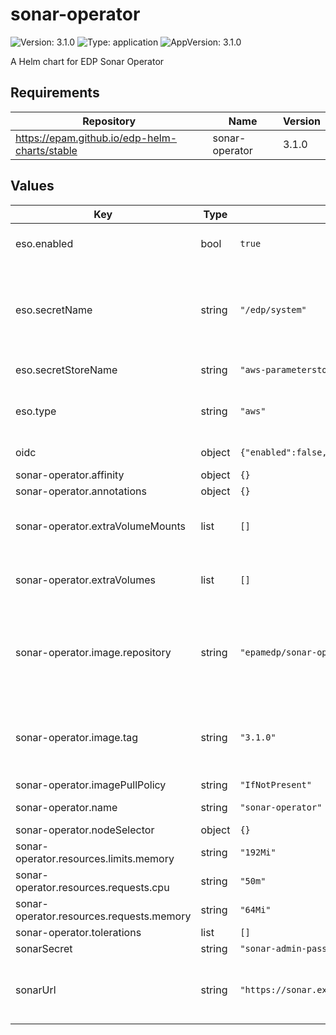 # sonar-operator

![Version: 3.1.0](https://img.shields.io/badge/Version-3.1.0-informational?style=flat-square) ![Type: application](https://img.shields.io/badge/Type-application-informational?style=flat-square) ![AppVersion: 3.1.0](https://img.shields.io/badge/AppVersion-3.1.0-informational?style=flat-square)

A Helm chart for EDP Sonar Operator

## Requirements

| Repository | Name | Version |
|------------|------|---------|
| https://epam.github.io/edp-helm-charts/stable | sonar-operator | 3.1.0 |

## Values

| Key | Type | Default | Description |
|-----|------|---------|-------------|
| eso.enabled | bool | `true` | Install components of the ESO. |
| eso.secretName | string | `"/edp/system"` | Value name in AWS ParameterStore, AWS SecretsManager or GCP Secret Manager. |
| eso.secretStoreName | string | `"aws-parameterstore"` | Defines Secret Store name. |
| eso.type | string | `"aws"` | Defines provider type. One of `aws` or `gcpsm`. |
| oidc | object | `{"enabled":false,"keycloakRealm":"shared","keycloakUrl":"https://keycloak.example.com"}` | Integration with keycloak |
| sonar-operator.affinity | object | `{}` |  |
| sonar-operator.annotations | object | `{}` |  |
| sonar-operator.extraVolumeMounts | list | `[]` | Additional volumeMounts to be added to the container |
| sonar-operator.extraVolumes | list | `[]` | Additional volumes to be added to the pod |
| sonar-operator.image.repository | string | `"epamedp/sonar-operator"` | EDP sonar-operator Docker image name. The released image can be found on [Dockerhub](https://hub.docker.com/r/epamedp/sonar-operator) |
| sonar-operator.image.tag | string | `"3.1.0"` | EDP sonar-operator Docker image tag. The released image can be found on [Dockerhub](https://hub.docker.com/r/epamedp/sonar-operator/tags) |
| sonar-operator.imagePullPolicy | string | `"IfNotPresent"` |  |
| sonar-operator.name | string | `"sonar-operator"` | component name |
| sonar-operator.nodeSelector | object | `{}` |  |
| sonar-operator.resources.limits.memory | string | `"192Mi"` |  |
| sonar-operator.resources.requests.cpu | string | `"50m"` |  |
| sonar-operator.resources.requests.memory | string | `"64Mi"` |  |
| sonar-operator.tolerations | list | `[]` |  |
| sonarSecret | string | `"sonar-admin-password"` |  |
| sonarUrl | string | `"https://sonar.example.com"` | URL and secret name which use sonar operator for configuring sonar |

